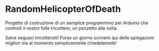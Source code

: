 RandomHelicopterOfDeath
=======================

Progetto di costruzione di un semplice programmino per Arduino che controlli il nostro folle tricottero, un pezzetto alla volta.

Salve seguaci tricotteristi! Forse un giorno scriverò qui delle spiegazioni migliori ma al momento semplicemente chiedetemele!
